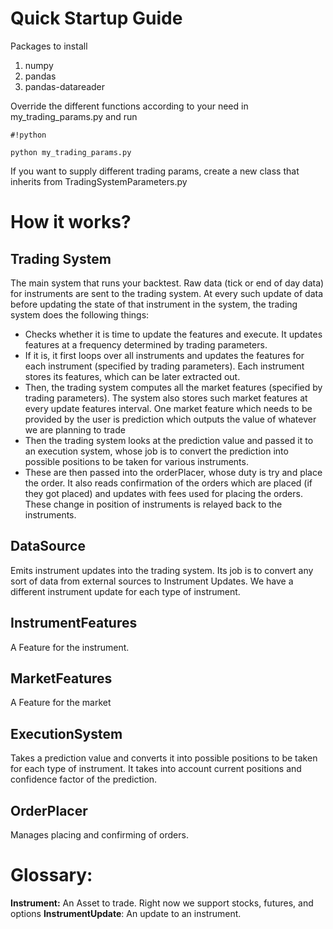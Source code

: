 # **Quick Startup Guide** #
Packages to install
1. numpy
2. pandas
3. pandas-datareader

Override the different functions according to your need in my_trading_params.py and run

```
#!python

python my_trading_params.py
```

If you want to supply different trading params, create a new class that inherits from TradingSystemParameters.py

# **How it works?** #

## Trading System ##
The main system that runs your backtest. Raw data (tick or end of day data) for instruments are sent to the trading system. At every such update of data before updating the state of that instrument in the system, the trading system does the following things:
* Checks whether it is time to update the features and execute. It updates features at a frequency determined by trading parameters.
* If it is, it first loops over all instruments and updates the features for each instrument (specified by trading parameters). Each instrument stores its features, which can be later extracted out.
* Then, the trading system computes all the market features (specified by trading parameters). The system also stores such market features at every update features interval. One market feature which needs to be provided by the user is prediction which outputs the value of whatever we are planning to trade
* Then the trading system looks at the prediction value and passed it to an execution system, whose job is to convert the prediction into possible positions to be taken for various instruments.
* These are then passed into the orderPlacer, whose duty is try and place the order. It also reads confirmation of the orders which are placed (if they got placed) and updates with fees used for placing the orders. These change in position of instruments is relayed back to the instruments.

## DataSource ##
Emits instrument updates into the trading system. Its job is to convert any sort of data from external sources to Instrument Updates. We have a different instrument update for each type of instrument.

## InstrumentFeatures ##
A Feature for the instrument. 

## MarketFeatures ##
A Feature for the market

## ExecutionSystem ##
Takes a prediction value and converts it into possible positions to be taken for each type of instrument. It takes into account current positions and confidence factor of the prediction.

## OrderPlacer ##
Manages placing and confirming of orders.

# **Glossary:** #

**Instrument:** An Asset to trade. Right now we support stocks, futures, and options
**InstrumentUpdate**: An update to an instrument.